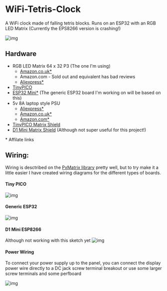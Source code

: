 # WiFi-Tetris-Clock
A WiFi clock made of falling tetris blocks. Runs on an ESP32 with an RGB LED Matrix (Currently the EPS8266 version is crashing!)

![img](https://thumbs.gfycat.com/RecklessSpecificKoodoo-size_restricted.gif)

## Hardware

- RGB LED Matrix 64 x 32 P3 (The one I'm using) 
  - [Amazon.co.uk*](https://amzn.to/2zLeqzl)
  - Amazon.com  - Sold out and equivalent has bad reviews
  - [Aliexpress*](http://s.click.aliexpress.com/e/EMvjy3z)
- [TinyPICO](https://www.crowdsupply.com/unexpected-maker/tinypico)
- [ESP32 Mini*](http://s.click.aliexpress.com/e/cozT6Vx6) (The generic ESP32 board I'm working on will be based on this)
- 5v 8A laptop style PSU
  - [Aliexpress*](http://s.click.aliexpress.com/e/vzJ2rnE)
  - [Amazon.co.uk*](https://amzn.to/2JBauB2)
  - [Amazon.com*](https://amzn.to/2Jl93qL)
- [TinyPICO Matrix Shield](https://www.tindie.com/products/brianlough/tinypico-matrix-shield/)
- [D1 Mini Matrix Shield](https://www.tindie.com/products/brianlough/d1-mini-matrix-shield/
) (Although not super useful for this project!)

\* Affilate links

## Wiring:

Wiring is desctribed on the [PxMatrix library](https://github.com/2dom/PxMatrix) pretty well, but to try make it a little easier I have created wiring diagrams for the different types of boards.

#### Tiny PICO
![img](https://i.imgur.com/aDPyHFh.png)

#### Generic ESP32
![img](https://i.imgur.com/0FB11me.png)

#### D1 Mini ESP8266
Although not working with this sketch yet
![img](https://i.imgur.com/bIBcAXR.png)

#### Power Wiring

To connect your power supply up to the panel, you can connect the display power wire directly to a DC jack screw terminal breakout or use some larger screw terminals and some perfboard

![img](https://i.imgur.com/ulIn681.jpg)
